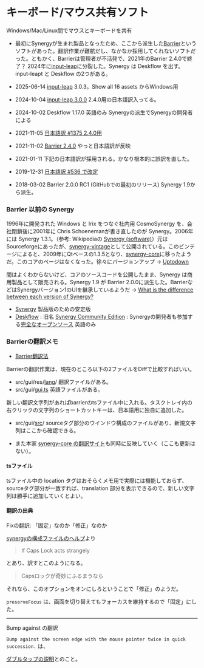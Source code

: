 
# キーボード/マウス共有ソフト

Windows/Mac/Linux間でマウスとキーボードを共有
* 最初にSynergyが生まれ製品となったため、ここから派生した[Barrier](https://github.com/debauchee/barrier)というソフトがあった。翻訳作業が難航だし、なかなか採用してくれないソフトだった。ともかく、Barrierは管理者が不活発で、2021年のBarrier 2.4.0で終了？ 2024年に[input-leap](https://github.com/input-leap/input-leap/)に分裂した。Synergy は Deskflow を出す。input-leapt と Deskflow の2つがある。


* 2025-06-14 [input-leap](https://github.com/input-leap/input-leap/releases) 3.0.3。Show all 16 assets からWindows用
* 2024-10-04 [input-leap 3.0.0](https://github.com/input-leap/input-leap/releases/tag/v3.0.0) 2.4.0用の日本語訳入ってる。
* 2024-10-02 Deskflow 1.17.0 英語のみ Synergyの派生でSynergyの開発者による
 
* 2021-11-05 [日本語訳 #1375 2.4.0用](https://github.com/debauchee/barrier/pull/1375)
* 2021-11-02 [Barrier 2.4.0](https://github.com/debauchee/barrier/releases) やっと日本語訳が反映
* 2021-01-11 下記の日本語訳が採用される。かなり根本的に誤訳を直した。
* 2019-12-31 [日本語訳 #536 で改定](https://github.com/debauchee/barrier/pull/536)
* 2018-03-02 Barrier 2.0.0 RC1 (GitHubでの最初のリリース) Synergy 1.9から派生。

### Barrier 以前の Synergy

1996年に開発された Windows と Irix をつなぐ社内用 CosmoSynergy を、会社閉鎖後に2001年に Chris Schoenemanが書き直したのが Synergy。2006年には Synergy 1.3.1。（参考: Wikipediaの [Synergy (software)](https://en.wikipedia.org/wiki/Synergy_(software))）元はSourceforgeにあったが、[synergy-vintage](https://github.com/nbolton/synergy-vintage)として公開されている。このビンテージによると、2009年にQtベースの1.3.5となり、[synergy-core](https://web.archive.org/web/20240807182632/https://github.com/symless/synergy-core)に移ったようだ。このコアのページはなくなった。徐々にバージョンアップ → [Uptodown](https://synergy.en.uptodown.com/windows/versions)

間はよくわからないけど、コアのソースコードを公開したまま、Synergy は商用製品として販売される。Synergy 1.9 が Barrier 2.0.0に派生した。BarrierなどはSynergyバージョン1のUIを継承しているようだ → [What is the difference between each version of Synergy?](https://help.symless.com/hc/en-us/articles/33562819211025-What-is-the-difference-between-each-version-of-Synergy)

* [Synergy](https://github.com/symless/synergy) 製品版のための安定版
* [Deskflow](https://github.com/deskflow/deskflow) : 旧名 [Synergy Community Edition](https://github.com/deskflow/deskflow/discussions/7517) : Synergyの開発者も参加する[完全なオープンソース](https://github.com/deskflow/deskflow/wiki/Relationship-with-Synergy) 英語のみ

### Barrierの翻訳メモ
* [Barrier翻訳法](https://github.com/debauchee/barrier/issues/1857)

Barrierの翻訳作業は、現在のところ以下の2ファイルをDiffで比較すればいい。

* src/gui/res/[lang](https://github.com/debauchee/barrier/tree/master/src/gui/res/lang)/ 翻訳ファイルがある。
* src/gui/[gui.ts](https://github.com/debauchee/barrier/blob/master/src/gui/gui.ts) 英語ファイルがある。

新しい翻訳文字列があればbarrierのtsファイル中に入れる。タスクトレイ内の右クリックの文字列のショートカットキーは、日本語用に独自に追加した。

* src/gui/[src](https://github.com/debauchee/barrier/tree/master/src/gui/src)/ sourceタグ部分のウインドウ構成のファイルがあり、新規文字列はここから確認できる。

* また本家 [synergy-core の翻訳サイト](https://crowdin.com/project/synergy-core)も同時に反映していく（ここも更新はない）。

#### tsファイル
tsファイル中の location タグはおそらくメモ用で実際には機能しておらず、sourceタグ部分が一致すれば、translation 部分を表示できるので、新しい文字列は勝手に追加していくとよい。

#### 翻訳の出典

Fixの翻訳: 「固定」なのか「修正」なのか

[synergyの構成ファイルのヘルプ](https://symless.com/help-articles/creating-text-config-files)より

> If Caps Lock acts strangely

とあり、訳すとこのようになる。

> Capsロックが奇妙にふるまうなら

それなら、このオプションをオンにしろということで「修正」のようだ。

``preserveFocus`` は、画面を切り替えてもフォーカスを維持するので「固定」にした。

----

Bump against の翻訳

``Bump against the screen edge with the mouse pointer twice in quick succession.`` は、

[ダブルタップの説明](https://github.com/debauchee/barrier/commit/03c1f06878ed1cf7bc34481a88333f7bef7a4c57#diff-afe9c21ac60108121c6391f76d5ef980aa2f8aceee9adfcb53e55b7fa1d247d1)とのこと。
